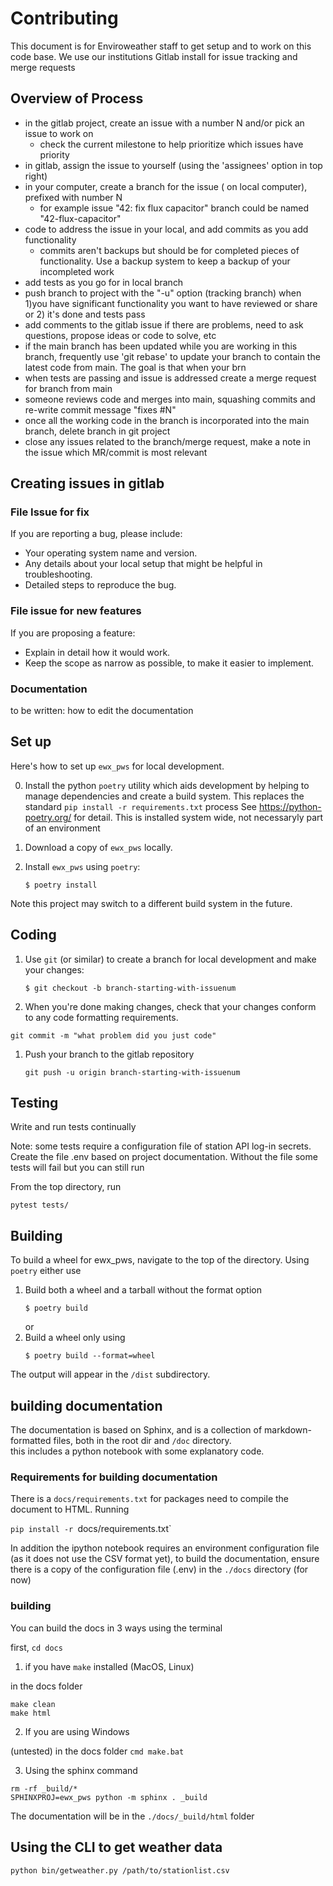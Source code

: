 # Contributing

This document is for Enviroweather staff to get setup and to work on this code base.   We use our institutions Gitlab install for issue tracking and merge requests

## Overview of Process

 - in the gitlab project, create an issue with a number N and/or pick an issue to work on
     - check the current milestone to help prioritize which issues have priority
 - in gitlab, assign the issue to yourself (using the 'assignees' option in top right)
 - in your computer, create a branch for the issue ( on local computer), prefixed with number N
     - for example issue "42: fix flux capacitor" branch could be named "42-flux-capacitor" 
 - code to address the issue in your local, and add commits as you add functionality
     - commits aren't backups but should be for completed pieces of functionality.  Use a backup system to keep a backup of your incompleted work
 - add tests as you go for in local branch
 - push branch to project with the "-u" option (tracking branch) when 1)you have significant functionality you want to have reviewed or share or 2) it's done  and tests pass
 - add comments to the gitlab issue if there are problems, need to ask questions, propose ideas or code to solve, etc
 - if the main branch has been updated while you are working in this branch, frequently use 'git rebase' to update your branch to contain the latest code from main.  The goal is that when your brn
 - when tests are passing and issue is addressed create a merge request for branch from main
 - someone reviews code and merges into main, squashing commits and re-write commit message "fixes #N"
 - once all the working code in the branch is incorporated into the main branch, delete branch in git project
 - close any issues related to the branch/merge request, make a note in the issue which MR/commit is most relevant
 
## Creating issues in gitlab

### File Issue for fix

If you are reporting a bug, please include:

* Your operating system name and version.
* Any details about your local setup that might be helpful in troubleshooting.
* Detailed steps to reproduce the bug.

### File issue for new features

If you are proposing a feature:

* Explain in detail how it would work.
* Keep the scope as narrow as possible, to make it easier to implement.

### Documentation

to be written: how to edit the documentation


## Set up

Here's how to set up `ewx_pws` for local development.

0. Install the python `poetry` utility which aids development by helping to manage dependencies and create a build system.  This replaces the standard `pip install -r requirements.txt` process See https://python-poetry.org/ for detail.    This is installed system wide, not necessaryly part of an environment 
1. Download a copy of `ewx_pws` locally.
2. Install `ewx_pws` using `poetry`:

    ```console
    $ poetry install
    ```

Note this project may switch to a different build system in the future. 


## Coding

1. Use `git` (or similar) to create a branch for local development and make your changes:

    ```console
    $ git checkout -b branch-starting-with-issuenum
    ```

2. When you're done making changes, check that your changes conform to any code formatting requirements. 

`git commit -m "what problem did you just code"`

1.  Push your branch to the gitlab repository

    ```console
    git push -u origin branch-starting-with-issuenum
    ``` 

## Testing

Write and run tests continually

Note: some tests require a configuration file of station API log-in secrets.  Create the file .env based on project documentation.   Without the file some tests will fail but you can still run 

From the top directory, run

`pytest tests/`


## Building

To build a wheel for ewx_pws, navigate to the top of the directory. Using `poetry` either use
1. Build both a wheel and a tarball without the format option
    ```console
    $ poetry build
    ```
    or
2. Build a wheel only using
    ```console
    $ poetry build --format=wheel
    ```
The output will appear in the `/dist` subdirectory.

## building documentation

The documentation is based on Sphinx, and is a collection of markdown-formatted files, both in the root dir and `/doc` directory.  
this includes a python notebook with some explanatory code.   

### Requirements for building documentation

There is a `docs/requirements.txt` for packages need to compile the document to HTML.   Running

`pip install -r `docs/requirements.txt` 

In addition the ipython notebook requires an environment configuration file (as it does not use the CSV format yet), 
to build the documentation, ensure there is a copy of the configuration file (.env) in the `./docs` directory (for now)

### building

You can build the docs in 3 ways using the terminal

first, `cd docs`

1. if you have `make` installed (MacOS, Linux)

in the docs folder
```
make clean
make html
```

2. If you are using Windows

(untested)
in the docs folder `cmd make.bat`

3. Using the sphinx command

```
rm -rf _build/*
SPHINXPROJ=ewx_pws python -m sphinx . _build
```

The documentation will be in the `./docs/_build/html` folder


## Using the CLI to get weather data

`python bin/getweather.py /path/to/stationlist.csv`

